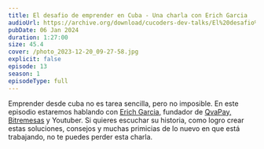 ```yaml
---
title: El desafio de emprender en Cuba - Una charla con Erich Garcia
audioUrl: https://archive.org/download/cucoders-dev-talks/El%20desafio%20de%20emprender%20en%20Cuba%20-%20Una%20charla%20con%20Erich%20Garcia.ogg
pubDate: 06 Jan 2024
duration: 1:27:00
size: 45.4
cover: /photo_2023-12-20_09-27-58.jpg
explicit: false
episode: 13
season: 1
episodeType: full
---
```

Emprender desde cuba no es tarea sencilla, pero no imposible. En este episodio estaremos hablando con [Erich Garcia,](https://twitter.com/ErichGarciaCruz) fundador de [QvaPay,](https://qvapay.com/) [Bitremesas](https://bitremesas.com/) y Youtuber. Si quieres escuchar su historia, como logro crear estas soluciones, consejos y muchas primicias de lo nuevo en que está trabajando, no te puedes perder esta charla.